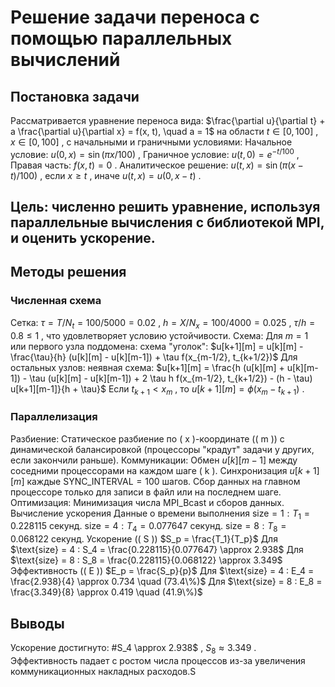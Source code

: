 # Решение задачи переноса с помощью параллельных вычислений
## Постановка задачи
Рассматривается уравнение переноса вида:
$\frac{\partial u}{\partial t} + a \frac{\partial u}{\partial x} = f(x, t), \quad a = 1$
на области 
$t \in [0, 100]$
, 
$x \in [0, 100]$
, с начальными и граничными условиями:
Начальное условие: 
$u(0, x) = \sin(\pi x / 100)$
,
Граничное условие: 
$u(t, 0) = e^{-t / 100}$
,
Правая часть: 
$f(x, t) = 0$
.
Аналитическое решение: 
$u(t, x) = \sin(\pi (x - t) / 100)$
, если 
$x \geq t$
, иначе 
$u(t, x) = u(0, x - t)$
.
## Цель: численно решить уравнение, используя параллельные вычисления с библиотекой MPI, и оценить ускорение.
## Методы решения
### Численная схема
Сетка: 
$\tau = T / N_t = 100 / 5000 = 0.02$
, 
$h = X / N_x = 100 / 4000 = 0.025$
, 
$\tau / h = 0.8 \leq 1$
, что удовлетворяет условию устойчивости.
Схема:
Для 
$m = 1$
 или первого узла поддомена: схема "уголок":
$u[k+1][m] = u[k][m] - \frac{\tau}{h} (u[k][m] - u[k][m-1]) + \tau f(x_{m-1/2}, t_{k+1/2})$
Для остальных узлов: неявная схема:
$u[k+1][m] = \frac{h (u[k][m] + u[k][m-1]) - \tau (u[k][m] - u[k][m-1]) + 2 \tau h f(x_{m-1/2}, t_{k+1/2}) - (h - \tau) u[k+1][m-1]}{h + \tau}$
Если 
$t_{k+1} < x_m$
, то 
$u[k+1][m] = \phi(x_m - t_{k+1})$
.
### Параллелизация
Разбиение: Статическое разбиение по ( x )-координате (( m )) с динамической балансировкой (процессоры "крадут" задачи у других, если закончили раньше).
Коммуникации:
Обмен 
$u[k][m-1]$
 между соседними процессорами на каждом шаге ( k ).
Синхронизация 
$u[k+1][m]$
 каждые $\text{SYNC_INTERVAL} = 100$ шагов.
Сбор данных на главном процессоре только для записи в файл или на последнем шаге.
Оптимизация: Минимизация числа $\text{MPI_Bcast}$ и сборов данных.
Вычисление ускорения
Данные о времени выполнения
$\text{size} = 1
: 
T_1 = 0.228115$
 секунд.
$\text{size} = 4
: 
T_4 = 0.077647$
 секунд.
$\text{size} = 8
: 
T_8 = 0.068122$
 секунд.
Ускорение (( S ))
$S_p = \frac{T_1}{T_p}$
Для 
$\text{size} = 4
:
S_4 = \frac{0.228115}{0.077647} \approx 2.938$
Для 
$\text{size} = 8
:
S_8 = \frac{0.228115}{0.068122} \approx 3.349$
Эффективность (( E ))
$E_p = \frac{S_p}{p}$
Для 
$\text{size} = 4
:
E_4 = \frac{2.938}{4} \approx 0.734 \quad (73.4\%)$
Для 
$\text{size} = 8
:
E_8 = \frac{3.349}{8} \approx 0.419 \quad (41.9\%)$
## Выводы
Ускорение достигнуто: 
#S_4 \approx 2.938$
, 
$S_8 \approx 3.349$
.
Эффективность падает с ростом числа процессов из-за увеличения коммуникационных накладных расходов.S
